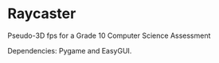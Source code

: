 # Raycaster
Pseudo-3D fps for a Grade 10 Computer Science Assessment

Dependencies: Pygame and EasyGUI.
